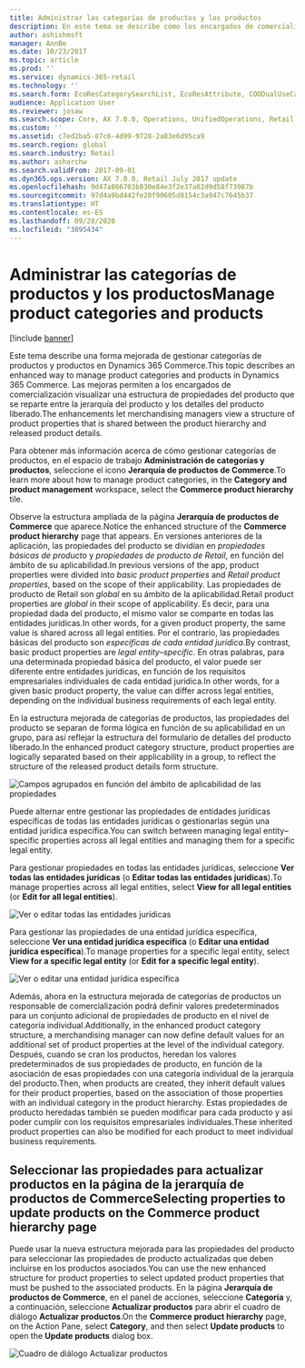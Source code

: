 ```yaml
---
title: Administrar las categorías de productos y los productos
description: En este tema se describe cómo los encargados de comercialización pueden usar categorías de productos para administrar relaciones entre la jerarquía de productos de Commerce y los detalles del producto liberado.
author: ashishmsft
manager: AnnBe
ms.date: 10/23/2017
ms.topic: article
ms.prod: ''
ms.service: dynamics-365-retail
ms.technology: ''
ms.search.form: EcoResCategorySearchList, EcoResAttribute, COODualUseCategories, EcoResProductCategory, EcoResCategoryAddProduct, EcoResAttributeValue
audience: Application User
ms.reviewer: josaw
ms.search.scope: Core, AX 7.0.0, Operations, UnifiedOperations, Retail
ms.custom: ''
ms.assetid: c7ed2ba5-87c6-4d99-9728-2a83e6d95ca9
ms.search.region: global
ms.search.industry: Retail
ms.author: asharchw
ms.search.validFrom: 2017-09-01
ms.dyn365.ops.version: AX 7.0.0, Retail July 2017 update
ms.openlocfilehash: 9d47a866703b830e84e3f2e37a02d9d58f73987b
ms.sourcegitcommit: 97d4a9bd442fe20f90605d8154c3a947c7645b37
ms.translationtype: HT
ms.contentlocale: es-ES
ms.lasthandoff: 09/28/2020
ms.locfileid: "3895434"
---
```

# <a name="manage-product-categories-and-products"></a><span data-ttu-id="4c8ad-103">Administrar las categorías de productos y los productos</span><span class="sxs-lookup"><span data-stu-id="4c8ad-103">Manage product categories and products</span></span>

[!include [banner](./includes/banner.md)]

<span data-ttu-id="4c8ad-104">Este tema describe una forma mejorada de gestionar categorías de productos y productos en Dynamics 365 Commerce.</span><span class="sxs-lookup"><span data-stu-id="4c8ad-104">This topic describes an enhanced way to manage product categories and products in Dynamics 365 Commerce.</span></span> <span data-ttu-id="4c8ad-105">Las mejoras permiten a los encargados de comercialización visualizar una estructura de propiedades del producto que se reparte entre la jerarquía del producto y los detalles del producto liberado.</span><span class="sxs-lookup"><span data-stu-id="4c8ad-105">The enhancements let merchandising managers view a structure of product properties that is shared between the product hierarchy and released product details.</span></span>

<span data-ttu-id="4c8ad-106">Para obtener más información acerca de cómo gestionar categorías de productos, en el espacio de trabajo **Administración de categorías y productos**, seleccione el icono **Jerarquía de productos de Commerce**.</span><span class="sxs-lookup"><span data-stu-id="4c8ad-106">To learn more about how to manage product categories, in the **Category and product management** workspace, select the **Commerce product hierarchy** tile.</span></span>

<span data-ttu-id="4c8ad-107">Observe la estructura ampliada de la página **Jerarquía de productos de Commerce** que aparece.</span><span class="sxs-lookup"><span data-stu-id="4c8ad-107">Notice the enhanced structure of the **Commerce product hierarchy** page that appears.</span></span> <span data-ttu-id="4c8ad-108">En versiones anteriores de la aplicación, las propiedades del producto se dividían en *propiedades básicas de producto* y *propiedades de producto de Retail*, en función del ámbito de su aplicabilidad.</span><span class="sxs-lookup"><span data-stu-id="4c8ad-108">In previous versions of the app, product properties were divided into *basic product properties* and *Retail product properties*, based on the scope of their applicability.</span></span> <span data-ttu-id="4c8ad-109">Las propiedades de producto de Retail son *global* en su ámbito de la aplicabilidad.</span><span class="sxs-lookup"><span data-stu-id="4c8ad-109">Retail product properties are *global* in their scope of applicability.</span></span> <span data-ttu-id="4c8ad-110">Es decir, para una propiedad dada del producto, el mismo valor se comparte en todas las entidades jurídicas.</span><span class="sxs-lookup"><span data-stu-id="4c8ad-110">In other words, for a given product property, the same value is shared across all legal entities.</span></span> <span data-ttu-id="4c8ad-111">Por el contrario, las propiedades básicas del producto son *específicas de cada entidad jurídica*.</span><span class="sxs-lookup"><span data-stu-id="4c8ad-111">By contrast, basic product properties are *legal entity–specific*.</span></span> <span data-ttu-id="4c8ad-112">En otras palabras, para una determinada propiedad básica del producto, el valor puede ser diferente entre entidades jurídicas, en función de los requisitos empresariales individuales de cada entidad jurídica.</span><span class="sxs-lookup"><span data-stu-id="4c8ad-112">In other words, for a given basic product property, the value can differ across legal entities, depending on the individual business requirements of each legal entity.</span></span>

<span data-ttu-id="4c8ad-113">En la estructura mejorada de categorías de productos, las propiedades del producto se separan de forma lógica en función de su aplicabilidad en un grupo, para así reflejar la estructura del formulario de detalles del producto liberado.</span><span class="sxs-lookup"><span data-stu-id="4c8ad-113">In the enhanced product category structure, product properties are logically separated based on their applicability in a group, to reflect the structure of the released product details form structure.</span></span>

![Campos agrupados en función del ámbito de aplicabilidad de las propiedades](media/NoticeGroupingOfFieldsBasedOnTheirScope.PNG)

<span data-ttu-id="4c8ad-115">Puede alternar entre gestionar las propiedades de entidades jurídicas específicas de todas las entidades jurídicas o gestionarlas según una entidad jurídica específica.</span><span class="sxs-lookup"><span data-stu-id="4c8ad-115">You can switch between managing legal entity–specific properties across all legal entities and managing them for a specific legal entity.</span></span>

<span data-ttu-id="4c8ad-116">Para gestionar propiedades en todas las entidades jurídicas, seleccione **Ver todas las entidades jurídicas** (o **Editar todas las entidades jurídicas**).</span><span class="sxs-lookup"><span data-stu-id="4c8ad-116">To manage properties across all legal entities, select **View for all legal entities** (or **Edit for all legal entities**).</span></span>

![Ver o editar todas las entidades jurídicas](media/ToggleBackToEditForSpecificLegalEntity.PNG)

<span data-ttu-id="4c8ad-118">Para gestionar las propiedades de una entidad jurídica específica, seleccione **Ver una entidad jurídica específica** (o **Editar una entidad jurídica específica**).</span><span class="sxs-lookup"><span data-stu-id="4c8ad-118">To manage properties for a specific legal entity, select **View for a specific legal entity** (or **Edit for a specific legal entity**).</span></span>

![Ver o editar una entidad jurídica específica](media/ToggleToEditForAllLegalEntities.PNG)

<span data-ttu-id="4c8ad-120">Además, ahora en la estructura mejorada de categorías de productos un responsable de comercialización podrá definir valores predeterminados para un conjunto adicional de propiedades de producto en el nivel de categoría individual.</span><span class="sxs-lookup"><span data-stu-id="4c8ad-120">Additionally, in the enhanced product category structure, a merchandising manager can now define default values for an additional set of product properties at the level of the individual category.</span></span> <span data-ttu-id="4c8ad-121">Después, cuando se cran los productos, heredan los valores predeterminados de sus propiedades de producto, en función de la asociación de esas propiedades con una categoría individual de la jerarquía del producto.</span><span class="sxs-lookup"><span data-stu-id="4c8ad-121">Then, when products are created, they inherit default values for their product properties, based on the association of those properties with an individual category in the product hierarchy.</span></span> <span data-ttu-id="4c8ad-122">Estas propiedades de producto heredadas también se pueden modificar para cada producto y así poder cumplir con los requisitos empresariales individuales.</span><span class="sxs-lookup"><span data-stu-id="4c8ad-122">These inherited product properties can also be modified for each product to meet individual business requirements.</span></span>

## <a name="selecting-properties-to-update-products-on-the-commerce-product-hierarchy-page"></a><span data-ttu-id="4c8ad-123">Seleccionar las propiedades para actualizar productos en la página de la jerarquía de productos de Commerce</span><span class="sxs-lookup"><span data-stu-id="4c8ad-123">Selecting properties to update products on the Commerce product hierarchy page</span></span>

<span data-ttu-id="4c8ad-124">Puede usar la nueva estructura mejorada para las propiedades del producto para seleccionar las propiedades de producto actualizadas que deben incluirse en los productos asociados.</span><span class="sxs-lookup"><span data-stu-id="4c8ad-124">You can use the new enhanced structure for product properties to select updated product properties that must be pushed to the associated products.</span></span> <span data-ttu-id="4c8ad-125">En la página **Jerarquía de productos de Commerce**, en el panel de acciones, seleccione **Categoría** y, a continuación, seleccione **Actualizar productos** para abrir el cuadro de diálogo **Actualizar productos**.</span><span class="sxs-lookup"><span data-stu-id="4c8ad-125">On the **Commerce product hierarchy** page, on the Action Pane, select **Category**, and then select **Update products** to open the **Update products** dialog box.</span></span>

![Cuadro de diálogo Actualizar productos](media/NewUpdateProductsEnhancedView.PNG)
